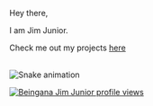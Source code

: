 Hey there,

I am Jim Junior.

Check me out my projects [here](https://open.cranom.tech)

<br clear="both">
<img src="https://raw.githubusercontent.com/jim-junior/portfolio/output/snake.svg" alt="Snake animation" />

[![Beingana Jim Junior profile views](https://u8views.com/api/v1/github/profiles/69729988/views/day-week-month-total-count.svg)](https://u8views.com/github/jim-junior)
